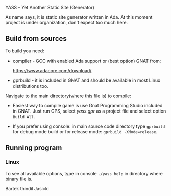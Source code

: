 YASS - Yet Another Static Site (Generator)

As name says, it is static site generator written in Ada. At this moment
project is under organization, don't expect too much here.

## Build from sources

To build you need:

* compiler - GCC with enabled Ada support or (best option) GNAT from:

  https://www.adacore.com/download/

* gprbuild - it is included in GNAT and should be available in most Linux
  distributions too.

Navigate to the main directory(where this file is) to compile:

* Easiest way to compile game is use Gnat Programming Studio included in GNAT.
  Just run GPS, select *yass.gpr* as a project file and select option
  `Build All`.

* If you prefer using console: in main source code directory type `gprbuild`
  for debug mode build or for release mode: `gprbuild -XMode=release`.

## Running program

### Linux

To see all available options, type in console `./yass help` in directory where
binary file is.

Bartek thindil Jasicki
